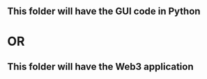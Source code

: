  This folder will have the GUI code in Python
---
# OR 


This folder will have the Web3 application
--- 